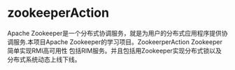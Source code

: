 # zookeeperAction
Apache Zookeeper是一个分布式协调服务，就是为用户的分布式应用程序提供协调服务.本项目Apache Zookeeper的学习项目。ZookeerperAction Zookeeper简单实现RMI高可用性 包括RIM服务。并且包括用Zookeeper实现分布式锁以及分布式系统动态上线下线。
